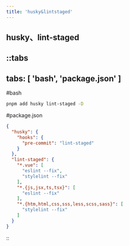 ```yaml
---
title: 'husky&lintstaged'
---
```


## husky、lint-staged

::tabs
---
tabs: [ 'bash', 'package.json' ]
---

#bash
```bash
pnpm add husky lint-staged -D
```

#package.json
```json
{
  "husky": {
    "hooks": {
      "pre-commit": "lint-staged"
    }
  },
  "lint-staged": {
    "*.vue": [
      "eslint --fix",
      "stylelint --fix"
    ],
    "*.{js,jsx,ts,tsx}": [
      "eslint --fix"
    ],
    "*.{htm,html,css,sss,less,scss,sass}": [
      "stylelint --fix"
    ]
  }
}
```

::
